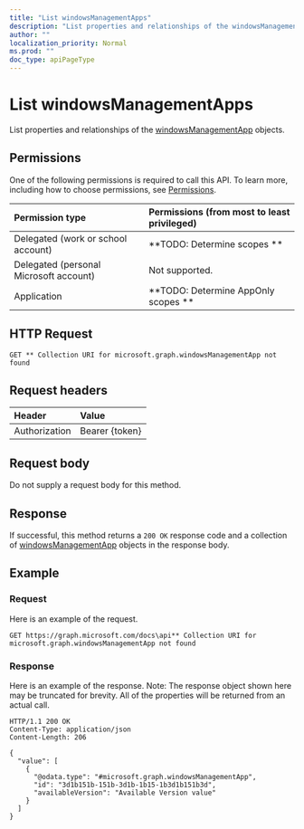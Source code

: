 ```yaml
---
title: "List windowsManagementApps"
description: "List properties and relationships of the windowsManagementApp objects."
author: ""
localization_priority: Normal
ms.prod: ""
doc_type: apiPageType
---
```


# List windowsManagementApps

List properties and relationships of the [windowsManagementApp](../resources/windowsmanagementapp.md) objects.

## Permissions
One of the following permissions is required to call this API. To learn more, including how to choose permissions, see [Permissions](/concepts/permissions-reference.md).

|Permission type|Permissions (from most to least privileged)|
|:---|:---|
|Delegated (work or school account)|**TODO: Determine scopes **|
|Delegated (personal Microsoft account)|Not supported.|
|Application|**TODO: Determine AppOnly scopes **|

## HTTP Request
<!-- {
  "blockType": "ignored"
}
-->
``` http
GET ** Collection URI for microsoft.graph.windowsManagementApp not found
```

## Request headers
|Header|Value|
|:---|:---|
|Authorization|Bearer {token}|

## Request body
Do not supply a request body for this method.

## Response
If successful, this method returns a `200 OK` response code and a collection of [windowsManagementApp](../resources/windowsmanagementapp.md) objects in the response body.

## Example

### Request
Here is an example of the request.
<!-- {
  "blockType": "request",
  "name": "get_windowsmanagementapp"
}
-->
``` http
GET https://graph.microsoft.com/docs\api** Collection URI for microsoft.graph.windowsManagementApp not found
```

### Response
Here is an example of the response. Note: The response object shown here may be truncated for brevity. All of the properties will be returned from an actual call.
<!-- {
  "blockType": "response",
  "truncated": true,
  "@odata.type": "collection(microsoft.graph.windowsmanagementapp)"
}
-->
``` http
HTTP/1.1 200 OK
Content-Type: application/json
Content-Length: 206

{
  "value": [
    {
      "@odata.type": "#microsoft.graph.windowsManagementApp",
      "id": "3d1b151b-151b-3d1b-1b15-1b3d1b151b3d",
      "availableVersion": "Available Version value"
    }
  ]
}
```

